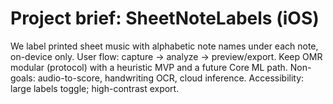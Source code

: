 # Project brief: SheetNoteLabels (iOS)
We label printed sheet music with alphabetic note names under each note, on-device only.
User flow: capture → analyze → preview/export. Keep OMR modular (protocol) with a heuristic MVP and a future Core ML path.
Non-goals: audio-to-score, handwriting OCR, cloud inference.
Accessibility: large labels toggle; high-contrast export.